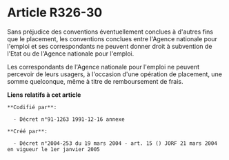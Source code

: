# Article R326-30

Sans préjudice des conventions éventuellement conclues à d'autres fins que le placement, les conventions conclues entre
l'Agence nationale pour l'emploi et ses correspondants ne peuvent donner droit à subvention de l'Etat ou de l'Agence
nationale pour l'emploi.

Les correspondants de l'Agence nationale pour l'emploi ne peuvent percevoir de leurs usagers, à l'occasion d'une opération de
placement, une somme quelconque, même à titre de remboursement de frais.

**Liens relatifs à cet article**

	**Codifié par**:

	  - Décret n°91-1263 1991-12-16 annexe

	**Créé par**:

	  - Décret n°2004-253 du 19 mars 2004 - art. 15 () JORF 21 mars 2004 en vigueur le 1er janvier 2005
